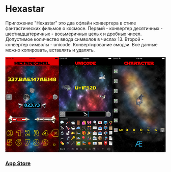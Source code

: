# Hexastar

Приложение "Hexastar" это два офлайн конвертера в стиле фантастических фильмов о космосе. Первый - конвертер десятичных - шестнадцатеричных - восьмеричных целых и дробных чисел. Допустимое количество ввода символов в числах 13. Второй - конвертер символы - unicode. Конвертирование эмодзи. Все данные можно копировать, вставлять и удалять.

![](https://github.com/TOxaREY/Hexastar/blob/master/image/he.png?raw=true)

### [App Store](https://itunes.apple.com/ru/app/hexastar/id1327719099?mt=8)
